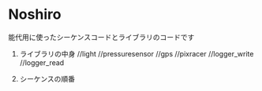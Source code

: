 # Noshiro

能代用に使ったシーケンスコードとライブラリのコードです

1. ライブラリの中身
//light
//pressuresensor
//gps
//pixracer
//logger_write
//logger_read



3. シーケンスの順番
   
